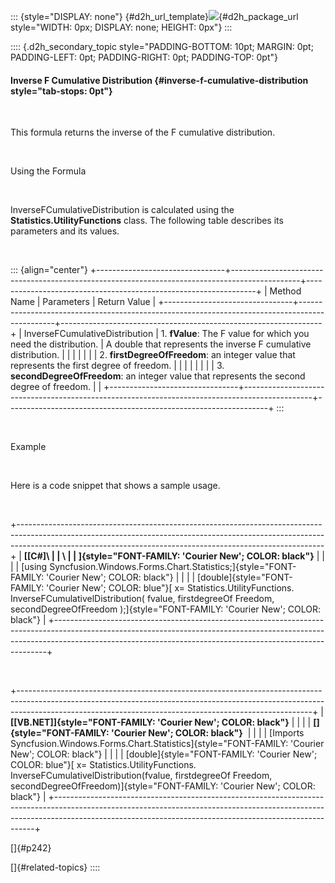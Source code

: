 ::: {style="DISPLAY: none"}
[](ms-xhelp:///?Id=d2h_url_template){#d2h_url_template}![](!package_url!){#d2h_package_url style="WIDTH: 0px; DISPLAY: none; HEIGHT: 0px"}
:::

:::: {.d2h_secondary_topic style="PADDING-BOTTOM: 10pt; MARGIN: 0pt; PADDING-LEFT: 0pt; PADDING-RIGHT: 0pt; PADDING-TOP: 0pt"}
#### Inverse F Cumulative Distribution {#inverse-f-cumulative-distribution style="tab-stops: 0pt"}

 

This formula returns the inverse of the F cumulative distribution.

 

Using the Formula

 

InverseFCumulativeDistribution is calculated using the **Statistics.UtilityFunctions** class. The following table describes its parameters and its values.

 

::: {align="center"}
+--------------------------------+-----------------------------------------------------------------------------------------------+-----------------------------------------------------------------+
| Method Name                    | Parameters                                                                                    | Return Value                                                    |
+--------------------------------+-----------------------------------------------------------------------------------------------+-----------------------------------------------------------------+
| InverseFCumulativeDistribution | 1\. **fValue**: The F value for which you need the distribution.                              | A double that represents the inverse F cumulative distribution. |
|                                |                                                                                               |                                                                 |
|                                | 2\. **firstDegreeOfFreedom**: an integer value that represents the first degree of freedom.   |                                                                 |
|                                |                                                                                               |                                                                 |
|                                | 3\. **secondDegreeOfFreedom**: an integer value that represents the second degree of freedom. |                                                                 |
+--------------------------------+-----------------------------------------------------------------------------------------------+-----------------------------------------------------------------+
:::

 

Example

 

Here is a code snippet that shows a sample usage.

 

+----------------------------------------------------------------------------------------------------------------------------------------------------------------------------------------------------------------------------------------+
| **[\[C#\]\                                                                                                                                                                                                                             |
| \                                                                                                                                                                                                                                      |
| ]{style="FONT-FAMILY: 'Courier New'; COLOR: black"}**                                                                                                                                                                                  |
|                                                                                                                                                                                                                                        |
| [using Syncfusion.Windows.Forms.Chart.Statistics;]{style="FONT-FAMILY: 'Courier New'; COLOR: black"}                                                                                                                                   |
|                                                                                                                                                                                                                                        |
| [double]{style="FONT-FAMILY: 'Courier New'; COLOR: blue"}[ x= Statistics.UtilityFunctions. InverseFCumulativelDistribution( fvalue, firstdegreeOf Freedom, secondDegreeOfFreedom );]{style="FONT-FAMILY: 'Courier New'; COLOR: black"} |
+----------------------------------------------------------------------------------------------------------------------------------------------------------------------------------------------------------------------------------------+

 

+-------------------------------------------------------------------------------------------------------------------------------------------------------------------------------------------------------------------------------------+
| **[\[VB.NET\]]{style="FONT-FAMILY: 'Courier New'; COLOR: black"}**                                                                                                                                                                  |
|                                                                                                                                                                                                                                     |
| **[]{style="FONT-FAMILY: 'Courier New'; COLOR: black"}**                                                                                                                                                                            |
|                                                                                                                                                                                                                                     |
| [Imports Syncfusion.Windows.Forms.Chart.Statistics]{style="FONT-FAMILY: 'Courier New'; COLOR: black"}                                                                                                                               |
|                                                                                                                                                                                                                                     |
| [double]{style="FONT-FAMILY: 'Courier New'; COLOR: blue"}[ x= Statistics.UtilityFunctions. InverseFCumulativelDistribution(fvalue, firstdegreeOf Freedom, secondDegreeOfFreedom)]{style="FONT-FAMILY: 'Courier New'; COLOR: black"} |
+-------------------------------------------------------------------------------------------------------------------------------------------------------------------------------------------------------------------------------------+

[]{#p242} 

[]{#related-topics}
::::
